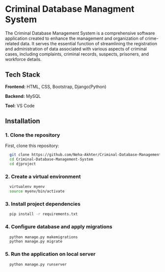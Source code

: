 
# Criminal Database Managment System

The Criminal Database Management System is a comprehensive software application created to enhance the management and organization of crime-related data. It serves the essential function of streamlining the registration and administration of data associated with various aspects of criminal cases, including complaints, criminal records, suspects, prisoners, and workforce details.



## Tech Stack


**Frontend:** HTML, CSS, Bootstrap, Django(Python)

**Backend:** MySQL

**Tool:** VS Code



## Installation

### 1. Clone the repository

First, clone this repository:

```bash
  git clone https://github.com/Neha-Akhter/Criminal-Database-Management-System.git
  cd Criminal-Database-Management-System
  cd djproject
```
### 2. Create a virtual environment

```bash
  virtualenv myenv
  source myenv/bin/activate
```

### 3. Install project dependencies

```bash
  pip install -r requirements.txt
```

### 4. Configure database and apply migrations

```bash
  python manage.py makemigrations
  python manage.py migrate
```
### 5. Run the application on local server

```bash
  python manage.py runserver
```
